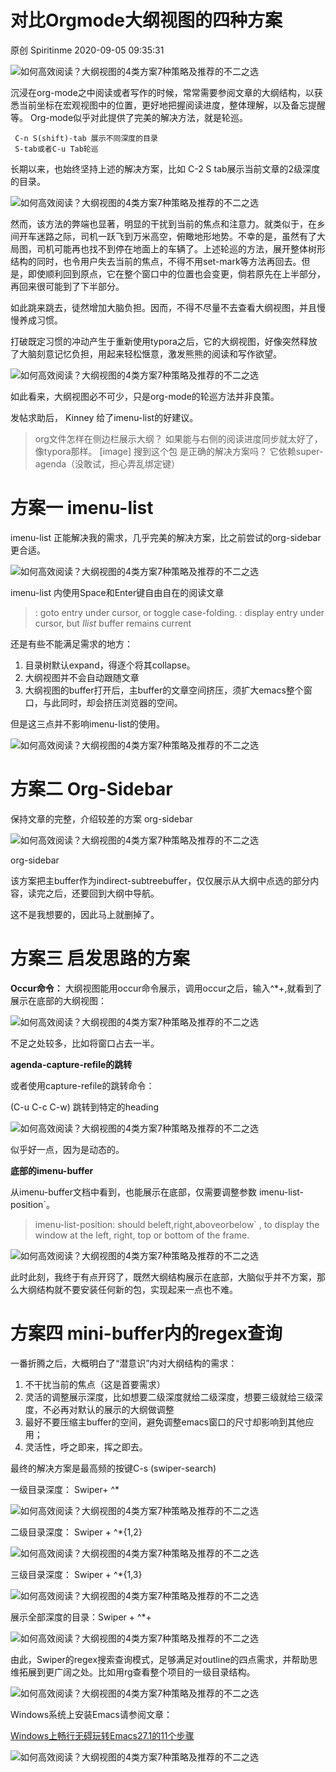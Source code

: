# 对比Orgmode大纲视图的四种方案

原创 Spiritinme 2020-09-05 09:35:31

![如何高效阅读？大纲视图的4类方案7种策略及推荐的不二之选](images/12ed4f7e-d97e-4303-9354-e14b84f609bd)



沉浸在org-mode之中阅读或者写作的时候，常常需要参阅文章的大纲结构，以获悉当前坐标在宏观视图中的位置，更好地把握阅读进度，整体理解，以及备忘提醒等。
Org-mode似乎对此提供了完美的解决方法，就是轮巡。

```
 C-n S(shift)-tab 展示不同深度的目录
 S-tab或者C-u Tab轮巡
```

长期以来，也始终坚持上述的解决方案，比如 C-2 S tab展示当前文章的2级深度的目录。

![如何高效阅读？大纲视图的4类方案7种策略及推荐的不二之选](images/98951790c26348a1b8734d8362a02dcc)



然而，该方法的弊端也显著，明显的干扰到当前的焦点和注意力。就类似于，在乡间开车迷路之际，司机一跃飞到万米高空，俯瞰地形地势。不幸的是，虽然有了大局图，司机可能再也找不到停在地面上的车辆了。上述轮巡的方法，展开整体树形结构的同时，也令用户失去当前的焦点，不得不用set-mark等方法再回去。但是，即使顺利回到原点，它在整个窗口中的位置也会变更，倘若原先在上半部分，再回来很可能到了下半部分。

如此跳来跳去，徒然增加大脑负担。因而，不得不尽量不去查看大纲视图，并且慢慢养成习惯。

打破既定习惯的冲动产生于重新使用typora之后，它的大纲视图，好像突然释放了大脑刻意记忆负担，用起来轻松惬意，激发熊熊的阅读和写作欲望。

![如何高效阅读？大纲视图的4类方案7种策略及推荐的不二之选](images/5156530389bd4b2b8ce878d42fddf2d1)



如此看来，大纲视图必不可少，只是org-mode的轮巡方法并非良策。

发帖求助后， Kinney 给了imenu-list的好建议。

> org文件怎样在侧边栏展示大纲？ 如果能与右侧的阅读进度同步就太好了，像typora那样。 [image] 搜到这个包 是正确的解决方案吗？ 它依赖super-agenda（没敢试，担心弄乱绑定键）

# 方案一 imenu-list

imenu-list 正能解决我的需求，几乎完美的解决方案，比之前尝试的org-sidebar更合适。

![如何高效阅读？大纲视图的4类方案7种策略及推荐的不二之选](images/6c2130d85bfa47e3ba1c58a090b4e1bb)



imenu-list 内使用Space和Enter键自由自在的阅读文章

> <enter> : goto entry under cursor, or toggle case-folding. <space> : display entry under cursor, but *Ilist* buffer remains current

还是有些不能满足需求的地方：

1. 目录树默认expand，得逐个将其collapse。
2. 大纲视图并不会自动跟随文章
3. 大纲视图的buffer打开后，主buffer的文章空间挤压，须扩大emacs整个窗口，与此同时，却会挤压浏览器的空间。

但是这三点并不影响imenu-list的使用。

![如何高效阅读？大纲视图的4类方案7种策略及推荐的不二之选](images/807ea902-ee95-4fa0-9896-985b0e06b886)



# 方案二 Org-Sidebar

保持文章的完整，介绍较差的方案 org-sidebar

![如何高效阅读？大纲视图的4类方案7种策略及推荐的不二之选](images/7781d5410e3a44f7a8646f43d0c7e070)

org-sidebar

该方案把主buffer作为indirect-subtreebuffer，仅仅展示从大纲中点选的部分内容，读完之后，还要回到大纲中导航。

这不是我想要的，因此马上就删掉了。

# 方案三 启发思路的方案

**Occur命令：**
大纲视图能用occur命令展示，调用occur之后，输入^*+,就看到了展示在底部的大纲视图：

![如何高效阅读？大纲视图的4类方案7种策略及推荐的不二之选](images/89baf7facf4e429d958d71b19e61dc30)



不足之处较多，比如将窗口占去一半。

**agenda-capture-refile的跳转**

或者使用capture-refile的跳转命令：

(C-u C-c C-w) 跳转到特定的heading

![如何高效阅读？大纲视图的4类方案7种策略及推荐的不二之选](images/97ae153bc8704654973226cae2f843a9)



似乎好一点，因为是动态的。

**底部的imenu-buffer**

从imenu-buffer文档中看到，也能展示在底部，仅需要调整参数 imenu-list-position`。

> imenu-list-position: should beleft,right,aboveorbelow` , to display the window at the left, right, top or bottom of the frame.

![如何高效阅读？大纲视图的4类方案7种策略及推荐的不二之选](images/bac97554d24545bbb0959a787c647b52)



此时此刻，我终于有点开窍了，既然大纲结构展示在底部，大脑似乎并不方案，那么大纲结构就不要安装任何新的包，实现起来一点也不难。

# 方案四 mini-buffer内的regex查询

一番折腾之后，大概明白了“潜意识”内对大纲结构的需求：

1. 不干扰当前的焦点（这是首要需求）
2. 灵活的调整展示深度，比如想要二级深度就给二级深度，想要三级就给三级深度，不必再对默认的展示的大纲做调整
3. 最好不要压缩主buffer的空间，避免调整emacs窗口的尺寸却影响到其他应用；
4. 灵活性，呼之即来，挥之即去。

最终的解决方案是最高频的按键C-s (swiper-search)

一级目录深度： Swiper+ ^*

![如何高效阅读？大纲视图的4类方案7种策略及推荐的不二之选](images/6a611fbb82874b2fb3f1187a7764a2f9)



二级目录深度： Swiper + ^*{1,2}

![如何高效阅读？大纲视图的4类方案7种策略及推荐的不二之选](images/a2243feac0534fe9ac9a54e089f02761)



三级目录深度： Swiper + ^*{1,3}

![如何高效阅读？大纲视图的4类方案7种策略及推荐的不二之选](images/daed1961e3ad4b1cb1d08d3b39cbf589)



展示全部深度的目录：Swiper + ^*+

![如何高效阅读？大纲视图的4类方案7种策略及推荐的不二之选](images/59982739c2fc499284b016853eab28aa)



由此，Swiper的regex搜索查询模式，足够满足对outline的四点需求，并帮助思维拓展到更广阔之处。比如用rg查看整个项目的一级目录结构。

![如何高效阅读？大纲视图的4类方案7种策略及推荐的不二之选](images/0fa7970c38c24feb91ba4537f0ee4cac)



Windows系统上安装Emacs请参阅文章：

[Windows上畅行无碍玩转Emacs27.1的11个步骤](https://www.toutiao.com/i6866658531920052739/?group_id=6866658531920052739	)

![如何高效阅读？大纲视图的4类方案7种策略及推荐的不二之选](images/4f81e10a-db41-4a31-ab2b-bc7e5db42ea3)